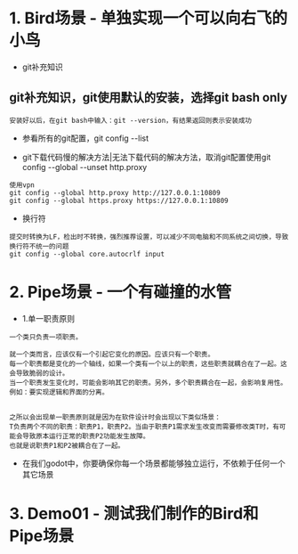 # 1. Bird场景 - 单独实现一个可以向右飞的小鸟

- git补充知识

## git补充知识，git使用默认的安装，选择git bash only

```
安装好以后，在git bash中输入：git --version，有结果返回则表示安装成功
```

- 参看所有的git配置，git config --list

- git下载代码慢的解决方法|无法下载代码的解决方法，取消git配置使用git config --global --unset http.proxy

```
使用vpn
git config --global http.proxy http://127.0.0.1:10809
git config --global https.proxy https://127.0.0.1:10809
```

- 换行符

```
提交时转换为LF，检出时不转换，强烈推荐设置，可以减少不同电脑和不同系统之间切换，导致换行符不统一的问题
git config --global core.autocrlf input
```

# 2. Pipe场景 - 一个有碰撞的水管

- 1.单一职责原则

```
一个类只负责一项职责。 

就一个类而言，应该仅有一个引起它变化的原因。应该只有一个职责。
每一个职责都是变化的一个轴线，如果一个类有一个以上的职责，这些职责就耦合在了一起。这会导致脆弱的设计。
当一个职责发生变化时，可能会影响其它的职责。另外，多个职责耦合在一起，会影响复用性。例如：要实现逻辑和界面的分离。


之所以会出现单一职责原则就是因为在软件设计时会出现以下类似场景：
T负责两个不同的职责：职责P1，职责P2。当由于职责P1需求发生改变而需要修改类T时，有可能会导致原本运行正常的职责P2功能发生故障。
也就是说职责P1和P2被耦合在了一起。
```

- 在我们godot中，你要确保你每一个场景都能够独立运行，不依赖于任何一个其它场景

# 3. Demo01 - 测试我们制作的Bird和Pipe场景
